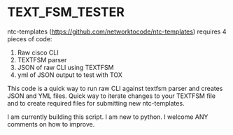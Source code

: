 # TEXT_FSM_TESTER
ntc-templates (https://github.com/networktocode/ntc-templates) requires 4 pieces of code: 

1. Raw cisco CLI 
2. TEXTFSM parser 
3. JSON of raw CLI using TEXTFSM
4. yml of JSON output to test with TOX

This code  is a quick way to run raw CLI against textfsm parser and creates JSON and YML files.  Quick way to iterate changes to your TEXTFSM file and to create required files for submitting new ntc-templates.

I am currently building this script.  I am new to python.  I welcome ANY comments on how to improve.

